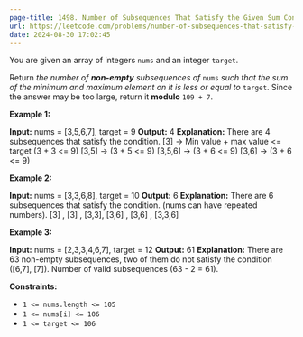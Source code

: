 ```yaml
---
page-title: 1498. Number of Subsequences That Satisfy the Given Sum Condition
url: https://leetcode.com/problems/number-of-subsequences-that-satisfy-the-given-sum-condition/description/
date: 2024-08-30 17:02:45
---
```

You are given an array of integers `nums` and an integer `target`.

Return *the number of **non-empty** subsequences of* `nums` *such that the sum of the minimum and maximum element on it is less or equal to* `target`. Since the answer may be too large, return it **modulo** `109 + 7`.

**Example 1:**

**Input:** nums = \[3,5,6,7\], target = 9
**Output:** 4
**Explanation:** There are 4 subsequences that satisfy the condition.
\[3\] -> Min value + max value <= target (3 + 3 <= 9)
\[3,5\] -> (3 + 5 <= 9)
\[3,5,6\] -> (3 + 6 <= 9)
\[3,6\] -> (3 + 6 <= 9)

**Example 2:**

**Input:** nums = \[3,3,6,8\], target = 10
**Output:** 6
**Explanation:** There are 6 subsequences that satisfy the condition. (nums can have repeated numbers).
\[3\] , \[3\] , \[3,3\], \[3,6\] , \[3,6\] , \[3,3,6\]

**Example 3:**

**Input:** nums = \[2,3,3,4,6,7\], target = 12
**Output:** 61
**Explanation:** There are 63 non-empty subsequences, two of them do not satisfy the condition (\[6,7\], \[7\]).
Number of valid subsequences (63 - 2 = 61).

**Constraints:**

-   `1 <= nums.length <= 105`
-   `1 <= nums[i] <= 106`
-   `1 <= target <= 106`